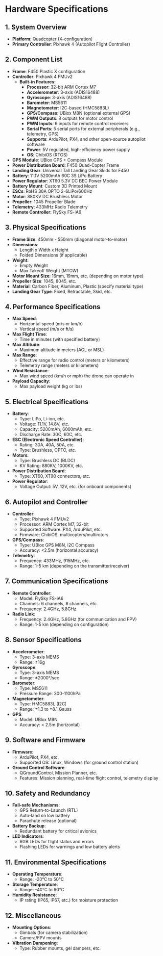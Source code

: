 # Hardware Specifications

## 1. System Overview
- **Platform**: Quadcopter (X-configuration)
- **Primary Controller**: Pixhawk 4 (Autopilot Flight Controller)

## 2. Component List

- **Frame**: F450 Plastic X configuration
- **Controller**: Pixhawk 4 FMUv2
  - **Built-in Features**:
    - **Processor**: 32-bit ARM Cortex M7
    - **Accelerometer**: 3-axis (ADIS16488)
    - **Gyroscope**: 3-axis (ADIS16488)
    - **Barometer**: MS5611
    - **Magnetometer**: I2C-based (HMC5883L)
    - **GPS/Compass**: UBlox M8N (optional external GPS)
    - **PWM Outputs**: 8 outputs for motor control
    - **PWM Inputs**: 6 inputs for remote control receivers
    - **Serial Ports**: 5 serial ports for external peripherals (e.g., telemetry, GPS)
    - **Supports**: ArduPilot, PX4, and other open-source autopilot software
    - **Power**: 5V regulated, high-efficiency power supply
    - **OS**: ChibiOS (RTOS)
- **GPS Module**: UBlox GPS + Compass Module
- **Power Distribution Board**: F450 Quad-Copter Frame
- **Landing Gear**: Universal Tall Landing Gear Skids for F450
- **Battery**: 11.1V 5200mAh 60C 3S LiPo Battery
- **Power Regulator**: XT60 5.3V DC BEC Power Module
- **Battery Mount**: Custom 3D Printed Mount
- **ESCs**: RoHS 30A OPTO 2-6LiPo/600Hz
- **Motor**: 880KV DC Brushless Motor
- **Propeller**: 1045 Propeller Blade
- **Telemetry**: 433MHz Radio Telemetry
- **Remote Controller**: FlySky FS-iA6
  
## 3. Physical Specifications
- **Frame Size**: 450mm - 550mm (diagonal motor-to-motor)
- **Dimensions**:
  - Length x Width x Height
  - Folded Dimensions (if applicable)
- **Weight**:
  - Empty Weight
  - Max Takeoff Weight (MTOW)
- **Motor Mount Size**: 16mm, 19mm, etc. (depending on motor type)
- **Propeller Size**: 1045, 8045, etc.
- **Material**: Carbon Fiber, Aluminum, Plastic (specify material type)
- **Landing Gear Type**: Fixed, Retractable, Skid, etc.

## 4. Performance Specifications
- **Max Speed**:
  - Horizontal speed (m/s or km/h)
  - Vertical speed (m/s or ft/s)
- **Max Flight Time**:
  - Time in minutes (with specified battery)
- **Max Altitude**:
  - Maximum altitude in meters (AGL or MSL)
- **Max Range**:
  - Effective range for radio control (meters or kilometers)
  - Telemetry range (meters or kilometers)
- **Wind Resistance**:
  - Max wind speed (km/h or mph) the drone can operate in
- **Payload Capacity**:
  - Max payload weight (kg or lbs)

## 5. Electrical Specifications
- **Battery**:
  - Type: LiPo, Li-ion, etc.
  - Voltage: 11.1V, 14.8V, etc.
  - Capacity: 5200mAh, 6000mAh, etc.
  - Discharge Rate: 30C, 60C, etc.
- **ESC (Electronic Speed Controller)**:
  - Rating: 30A, 40A, 50A, etc.
  - Type: Brushless, OPTO, etc.
- **Motors**:
  - Type: Brushless DC (BLDC)
  - KV Rating: 880KV, 1000KV, etc.
- **Power Distribution Board**:
  - Type: XT60, XT90 connectors, etc.
- **Power Regulator**:
  - Voltage Output: 5V, 12V, etc. (for onboard components)

## 6. Autopilot and Controller
- **Controller**:
  - Type: Pixhawk 4 FMUv2
  - Processor: ARM Cortex M7, 32-bit
  - Supported Software: PX4, ArduPilot, etc.
  - Firmware: ChibiOS, multicopters/multirotors
- **GPS/Compass**:
  - Type: UBlox GPS M8N, I2C Compass
  - Accuracy: <2.5m (horizontal accuracy)
- **Telemetry**:
  - Frequency: 433MHz, 915MHz, etc.
  - Range: 1-5 km (depending on the transmitter/receiver)

## 7. Communication Specifications
- **Remote Controller**:
  - Model: FlySky FS-iA6
  - Channels: 6 channels, 8 channels, etc.
  - Frequency: 2.4GHz, 5.8GHz
- **Radio Link**:
  - Frequency: 2.4GHz, 5.8GHz (for communication and FPV)
  - Range: 1-5 km (depending on configuration)

## 8. Sensor Specifications
- **Accelerometer**:
  - Type: 3-axis MEMS
  - Range: ±16g
- **Gyroscope**:
  - Type: 3-axis MEMS
  - Range: ±2000°/sec
- **Barometer**:
  - Type: MS5611
  - Pressure Range: 300-1100hPa
- **Magnetometer**:
  - Type: HMC5883L (I2C)
  - Range: ±1.3 to ±8.1 Gauss
- **GPS**:
  - Model: UBlox M8N
  - Accuracy: < 2.5m (horizontal)

## 9. Software and Firmware
- **Firmware**:
  - ArduPilot, PX4, etc.
  - Supported OS: Linux, Windows (for ground control station)
- **Ground Control Software**:
  - QGroundControl, Mission Planner, etc.
  - Features: Mission planning, real-time flight control, telemetry display

## 10. Safety and Redundancy
- **Fail-safe Mechanisms**:
  - GPS Return-to-Launch (RTL)
  - Auto-land on low battery
  - Parachute release (optional)
- **Battery Backup**:
  - Redundant battery for critical avionics
- **LED Indicators**:
  - RGB LEDs for flight status and errors
  - Flashing LEDs for warnings and low battery alerts

## 11. Environmental Specifications
- **Operating Temperature**:
  - Range: -20°C to 50°C
- **Storage Temperature**:
  - Range: -40°C to 60°C
- **Humidity Resistance**:
  - IP rating (IP65, IP67, etc.) for moisture protection

## 12. Miscellaneous
- **Mounting Options**:
  - Gimbals (for camera stabilization)
  - Camera/FPV mounts
- **Vibration Dampening**:
  - Type: Rubber mounts, gel dampers, etc.

